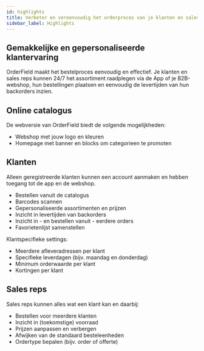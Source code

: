 ```yaml
---
id: highlights
title: Verbeter en vereenvoudig het orderproces van je klanten en sales reps
sidebar_label: Highlights
---
```


## Gemakkelijke en gepersonaliseerde klantervaring
OrderField maakt het bestelproces eenvoudig en effectief. Je klanten en sales reps kunnen 24/7 het assortiment raadplegen via de App of je B2B-webshop, hun bestellingen plaatsen en eenvoudig de levertijden van hun backorders inzien.

## Online catalogus
De webversie van OrderField biedt de volgende mogelijkheden:

* Webshop met jouw logo en kleuren
* Homepage met banner en blocks om categorieen te promoten

## Klanten
Alleen geregistreerde klanten kunnen een account aanmaken en hebben toegang tot de app en de webshop.

* Bestellen vanuit de catalogus
* Barcodes scannen
* Gepersonaliseerde assortimenten en prijzen
* Inzicht in levertijden van backorders
* Inzicht in - en bestellen vanuit - eerdere orders
* Favorietenlijst samenstellen

Klantspecifieke settings:

* Meerdere afleveradressen per klant
* Specifieke leverdagen (bijv. maandag en donderdag)
* Minimum orderwaarde per klant
* Kortingen per klant


## Sales reps
Sales reps kunnen alles wat een klant kan en daarbij:

* Bestellen voor meerdere klanten
* Inzicht in (toekomstige) voorraad
* Prijzen aanpassen en verbergen
* Afwijken van de standaard besteleenheden
* Ordertype bepalen (bijv. order of offerte)
